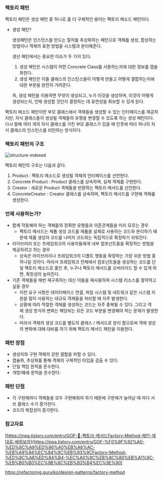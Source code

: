 ### 팩토리 패턴

팩토리 패턴은 생성 패턴 중 하나로 좀 더 구체적인 용어는 팩토리 메소드 패턴이다. 

- 생성 패턴?
    
    생성패턴은 인스턴스를 만드는 절차를 추상화하는 패턴으로 객체를 생성, 합성하는 방법이나 객체의 표현 방법을 시스템과 분리해준다. 
    
    생선 패턴에서는 중요한 이슈가 두 가지 있다.
    
    1. 생성 패턴은 시스템이 어떤 Concrete Class를 사용하는지에 대한 정보를 캡슐화한다.
    2. 생성 패턴은 이들 클래스의 인스턴스들이 어떻게 만들고 어떻게 결합하는지에 대한 부분을 완전히 가려준다.
    
    즉, 생성 패턴을 이용하면 무엇이 생성되고, 누가 이것을 생성하며, 이것이 어떻게 생성되는지, 언제 생성할 것인지 결정하는 데 유연성을 확보할 수 있게 된다. 
    

팩토리 메소드 패턴이란 부모 클래스에서 객체들을 생성할 수 있는 인터페이스를 제공하지만, 자식 클래스들이 생성될 객체들의 유형을 변경할 수 있도록 하는 생성 패턴이다. 다시 말해 여러 개의 자식 클래스를 가진 부모 클래스가 있을 때 인풋에 따라 하나의 자식 클래스의 인스턴스를 리턴하는 방식이다. 

### 팩토리 패턴의 구조

![structure-indexed](https://github.com/isprogrammingfun/TIL/assets/78543382/a6be75c5-bfdd-4632-b9b8-88b1cdf56968)

팩토리 패턴의 구조는 다음과 같다.

1. Product : 팩토리 메소드로 생성될 객체의 인터페이스를 선언한다. 
2. Concrete Product : Product 클래스를 상속하며, 실제 객체를 구현한다. 
3. Creator : 새로운 Product 객체들을 반환하는 팩토리 메서드를 선언한다. 
4. ConcreteCreator : Creator 클래스를 상속하며, 팩토리 메서드를 구현해 객체를 생성한다. 

### 언제 사용하는가?

- 함께 작동해야 하는 객체들의 정확한 유형들과 의존관계들을 미리 모르는 경우
    - 팩토리 메서드는 제품 생성 코드를 제품을 실제로 사용하는 코드와 분리하기 때문에 제품 생성자 코드를 나머지 코드와는 독립적으로 확장하기 쉬워진다.
- 라이브러리 또는 프레임워크의 사용자들에게 내부 컴포넌트들을 확장하는 방법을 제공하려고 하는 경우
    - 상속은 라이브러리나 프레임워크의 디폴트 행동을 확장하는 가장 쉬운 방법 중 하나일 것이다. 따라서 프레임워크 전체에서 컴포넌트들을 생성하는 코드를 단일 팩토리 메소드로 줄인 후, 누구나 팩토리 메서드를 오버라이드 할 수 있게 하면, 확장성이 높아진다.
- 기존 객체들을 매번 재구축하는 대신 이들을 재사용하여 시스템 리소스를 절약하고 싶을 경우
    - 이런 요구 사항은 데이터페이스 연결, 파일 시스템 및 네트워크 같은 시스템 지원을 많이 사용하는 대규모 객체들을 처리할 때 자주 발생한다.
    - 상황에 따라 적절한 객체를 생성하는 코드는 자주 중복될 수 있다. 그리고 객체 생성 방식의 변화는 해당되는 모든 코드 부분을 변경해야 하는 문제가 발생한다.
    - 따라서 객체의 생성 코드를 별도의 클래스 / 메서드로 분리 함으로써 객체 생성의 변화에 대해 대비를 하기 위해 팩토리 메서드 패턴을 이용한다.

### 패턴 장점

- 생성자와 구현 객체의 강한 결합을 피할 수 있다.
- 캡슐화, 추상화를 통해 객체의 구체적인 타입을 감출 수 있다.
- 단일 책임 원칙을 준수한다.
- 개방/폐쇄 원칙을 준수한다.

### 패턴 단점

- 각 구현체마다 객체들을 모두 구현해줘야 하기 때문에 구현체가 늘어날 때 마다 서브 클래스 수가 증가한다.
- 코드의 복잡성이 증가한다.

### 참고자료

[https://inpa.tistory.com/entry/GOF-💠-팩토리-메서드Factory-Method-패턴-제대로-배워보자](https://inpa.tistory.com/entry/GOF-%F0%9F%92%A0-%ED%8C%A9%ED%86%A0%EB%A6%AC-%EB%A9%94%EC%84%9C%EB%93%9CFactory-Method-%ED%8C%A8%ED%84%B4-%EC%A0%9C%EB%8C%80%EB%A1%9C-%EB%B0%B0%EC%9B%8C%EB%B3%B4%EC%9E%90) 

https://refactoring.guru/ko/design-patterns/factory-method